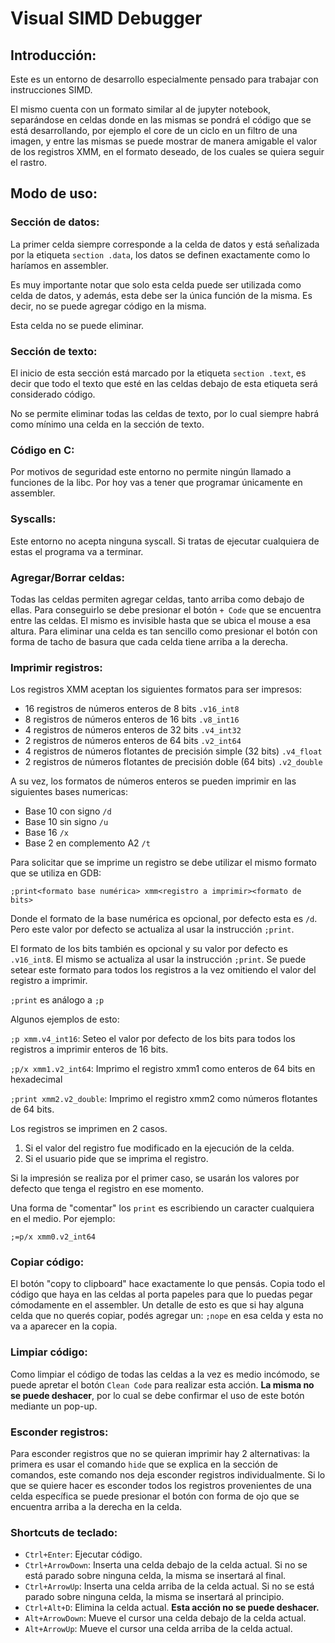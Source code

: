 # Visual SIMD Debugger

## Introducción:

Este es un entorno de desarrollo especialmente pensado para trabajar con instrucciones SIMD.

El mismo cuenta con un formato similar al de jupyter notebook, separándose en celdas donde en las mismas se pondrá el código que se está desarrollando, por ejemplo el core de un ciclo en un filtro de una imagen, y entre las mismas se puede mostrar de manera amigable el valor de los registros XMM, en el formato deseado, de los cuales se quiera seguir el rastro.

## Modo de uso:

### Sección de datos:

La primer celda siempre corresponde a la celda de datos y está señalizada por la etiqueta `section .data`, los datos se definen exactamente como lo haríamos en assembler.

Es muy importante notar que solo esta celda puede ser utilizada como celda de datos, y además, esta debe ser la única función de la misma. Es decir, no se puede agregar código en la misma.

Esta celda no se puede eliminar.

### Sección de texto:

El inicio de esta sección está marcado por la etiqueta `section .text`, es decir que todo el texto que esté en las celdas debajo de esta etiqueta será considerado código.

No se permite eliminar todas las celdas de texto, por lo cual siempre habrá como mínimo una celda en la sección de texto.

### Código en C:
Por motivos de seguridad este entorno no permite ningún llamado a funciones de la libc. Por hoy vas a tener que programar únicamente en assembler.

### Syscalls:

Este entorno no acepta ninguna syscall. Si tratas de ejecutar cualquiera de estas el programa va a terminar.

### Agregar/Borrar celdas:

Todas las celdas permiten agregar celdas, tanto arriba como debajo de ellas. Para conseguirlo se debe presionar el botón `+ Code` que se encuentra entre las celdas. El mismo es invisible hasta que se ubica el mouse a esa altura.
Para eliminar una celda es tan sencillo como presionar el botón con forma de tacho de basura que cada celda tiene arriba a la derecha.

### Imprimir registros:

Los registros XMM aceptan los siguientes formatos para ser impresos:

* 16 registros de números enteros de 8 bits `.v16_int8`
* 8 registros de números enteros de 16 bits `.v8_int16`
* 4 registros de números enteros de 32 bits `.v4_int32`
* 2 registros de números enteros de 64 bits `.v2_int64`
* 4 registros de números flotantes de precisión simple (32 bits) `.v4_float`
* 2 registros de números flotantes de precisión doble (64 bits) `.v2_double`

A su vez, los formatos de números enteros se pueden imprimir en las siguientes bases numericas:

* Base 10 con signo `/d`
* Base 10 sin signo `/u`
* Base 16 `/x`
* Base 2 en complemento A2 `/t`

Para solicitar que se imprime un registro se debe utilizar el mismo formato que se utiliza en GDB:

`;print<formato base numérica> xmm<registro a imprimir><formato de bits>`

Donde el formato de la base numérica es opcional, por defecto esta es `/d`. Pero este valor por defecto se actualiza al usar la instrucción `;print`.

El formato de los bits también es opcional y su valor por defecto es `.v16_int8`. El mismo se actualiza al usar la instrucción `;print`. Se puede setear este formato para todos los registros a la vez omitiendo el valor del registro a imprimir.

`;print` es análogo a `;p`

Algunos ejemplos de esto:

`;p xmm.v4_int16`: Seteo el valor por defecto de los bits para todos los registros a imprimir enteros de 16 bits.

`;p/x xmm1.v2_int64`: Imprimo el registro xmm1 como enteros de 64 bits en hexadecimal

`;print xmm2.v2_double`: Imprimo el registro xmm2 como números flotantes de 64 bits.

Los registros se imprimen en 2 casos.

1) Si el valor del registro fue modificado en la ejecución de la celda.
2) Si el usuario pide que se imprima el registro.

Si la impresión se realiza por el primer caso, se usarán los valores por defecto que tenga el registro en ese momento.

Una forma de "comentar" los `print` es escribiendo un caracter cualquiera en el medio. Por ejemplo:

`;=p/x xmm0.v2_int64`



### Copiar código:

El botón "copy to clipboard" hace exactamente lo que pensás. Copia todo el código que haya en las celdas al porta papeles para que lo puedas pegar cómodamente en el assembler. Un detalle de esto es que si hay alguna celda que no querés copiar, podés agregar un:
`;nope` en esa celda y esta no va a aparecer en la copia.


### Limpiar código:

Como limpiar el código de todas las celdas a la vez es medio incómodo, se puede apretar el botón `Clean Code` para realizar esta acción. **La misma no se puede deshacer**, por lo cual se debe confirmar el uso de este botón mediante un pop-up.

### Esconder registros:

Para esconder registros que no se quieran imprimir hay 2 alternativas: la primera es usar el comando `hide` que se explica en la sección de comandos, este comando nos deja esconder registros individualmente. Si lo que se quiere hacer es esconder todos los registros provenientes de una celda específica se puede presionar el botón con forma de ojo que se encuentra arriba a la derecha en la celda.


### Shortcuts de teclado:

* `Ctrl+Enter`: Ejecutar código.
* `Ctrl+ArrowDown`: Inserta una celda debajo de la celda actual. Si no se está parado sobre ninguna celda, la misma se insertará al final.
* `Ctrl+ArrowUp`: Inserta una celda arriba de la celda actual. Si no se está parado sobre ninguna celda, la misma se insertará al principio.
* `Ctrl+Alt+D`: Elimina la celda actual. **Esta acción no se puede deshacer.**
* `Alt+ArrowDown`: Mueve el cursor una celda debajo de la celda actual.
* `Alt+ArrowUp`: Mueve el cursor una celda arriba de la celda actual.